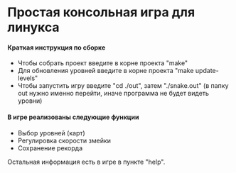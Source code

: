 # Простая консольная игра для линукса
  
  #### Краткая инструкция по сборке
  - Чтобы собрать проект введите в корне проекта "make"
  - Для обновления уровней введите в корне проекта "make update-levels"
  - Чтобы запустить игру введите "cd ./out", затем "./snake.out"
    (в папку out нужно именно перейти, иначе программа не будет видеть уровни)
  
  #### В игре реализованы следующие функции
  - Выбор уровней (карт)
  - Регулировка скорости змейки
  - Сохранение рекорда
  
  Остальная информация есть в игре в пункте "help".
